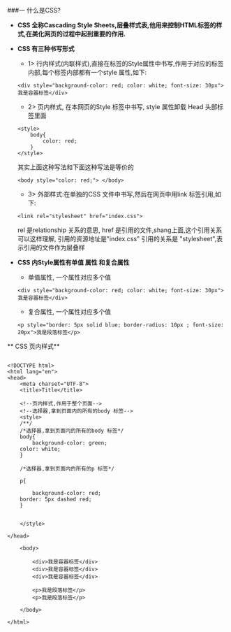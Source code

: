

###一 什么是CSS?
- **CSS 全称Cascading Style Sheets,层叠样式表,他用来控制HTML标签的样式,在美化网页的过程中起到重要的作用.**

- **CSS 有三种书写形式**
    - 1> 行内样式(内联样式),直接在标签的Style属性中书写,作用于对应的标签内部,每个标签内部都有一个style 属性,如下: 
    ```objc
    <div style="background-color: red; color: white; font-size: 30px">我是容器标签</div>
    ```
    - 2> 页内样式, 在本网页的Style 标签中书写, style 属性卸载 Head 头部标签里面
    ```objc
    <style>
        body{
            color: red;
        }
    </style>
    ```
    其实上面这种写法和下面这种写法是等价的
    ```objc
    <body style="color: red;"> </body>
    ```
    
    - 3> 外部样式:在单独的CSS 文件中书写,然后在网页中用link 标签引用,如下:
    ```objc
    <link rel="stylesheet" href="index.css">
 
    ```
    rel 是relationship 关系的意思, href 是引用的文件,shang上面,这个引用关系可以这样理解, 引用的资源地址是"index.css" 引用的关系是 "stylesheet",表示引用的文件作为层叠样
    
    
    
- **CSS 内Style属性有单值 属性 和复合属性**
    - 单值属性, 一个属性对应多个值
    ```objc
    <div style="background-color: red; color: white; font-size: 30px">我是容器标签</div>
    ```
    - 复合属性, 一个属性对应多个值
    ```objc
    <p style="border: 5px solid blue; border-radius: 10px ; font-size: 20px">我是段落标签</p>

    ```
    
    
    
   
** CSS 页内样式** 
```objc

<!DOCTYPE html>
<html lang="en">
<head>
    <meta charset="UTF-8">
    <title>Title</title>

    <!--页内样式,作用于整个页面-->
    <!--选择器,拿到页面内的所有的body 标签-->
    <style>
    /**/
    /*选择器,拿到页面内的所有的body 标签*/
    body{
        background-color: green;
    color: white;
    }

    /*选择器,拿到页面内的所有的p 标签*/

    p{
        
        background-color: red;
    border: 5px dashed red;
    }


    </style>

</head>

    <body>

        <div>我是容器标签</div>
        <div>我是容器标签</div>
        <div>我是容器标签</div>

        <p>我是段落标签</p>
        <p>我是段落标签</p>

    </body>

</html>

```
    
    
    
    
    
    
    
    
    
    
    
    
    
    
    
    
    
    
    
    
    
    
    
    
    
    
    
    
    
    
    
    
    
    
